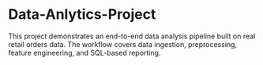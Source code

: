 # Data-Anlytics-Project
This project demonstrates an end-to-end data analysis pipeline built on real retail orders data. The workflow covers data ingestion, preprocessing, feature engineering, and SQL-based reporting.
